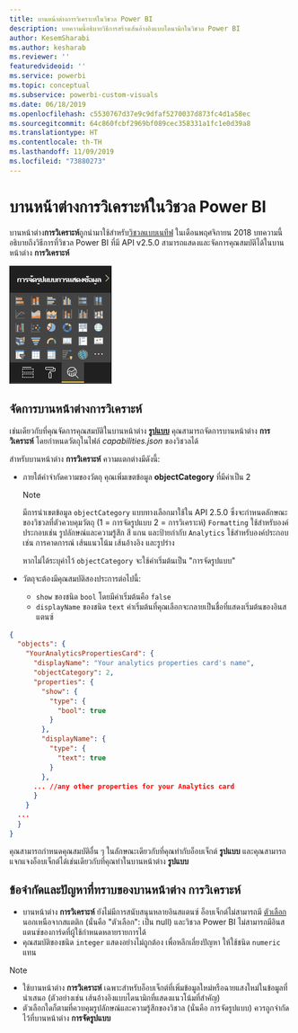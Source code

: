 ```yaml
---
title: บานหน้าต่างการวิเคราะห์ในวิชวล Power BI
description: บทความนี้อธิบายวิธีการสร้างเส้นอ้างอิงแบบไดนามิกในวิชวล Power BI
author: KesemSharabi
ms.author: kesharab
ms.reviewer: ''
featuredvideoid: ''
ms.service: powerbi
ms.topic: conceptual
ms.subservice: powerbi-custom-visuals
ms.date: 06/18/2019
ms.openlocfilehash: c5530767d37e9c9dfaf5270037d873fc4d1a58ec
ms.sourcegitcommit: 64c860fcbf2969bf089cec358331a1fc1e0d39a8
ms.translationtype: HT
ms.contentlocale: th-TH
ms.lasthandoff: 11/09/2019
ms.locfileid: "73880273"
---
```

# <a name="the-analytics-pane-in-power-bi-visuals"></a>บานหน้าต่างการวิเคราะห์ในวิชวล Power BI

บานหน้าต่าง**การวิเคราะห์**ถูกนำมาใช้สำหรับ[วิชวลแบบเนทีฟ](https://docs.microsoft.com/power-bi/desktop-analytics-pane) ในเดือนพฤศจิกายน 2018
บทความนี้อธิบายถึงวิธีการที่วิชวล Power BI ที่มี API v2.5.0 สามารถแสดงและจัดการคุณสมบัติได้ในบานหน้าต่าง **การวิเคราะห์**

![บานหน้าต่างการวิเคราะห์](./media/visualization-pane-analytics-tab.png)

## <a name="manage-the-analytics-pane"></a>จัดการบานหน้าต่างการวิเคราะห์

เช่นเดียวกับที่คุณจัดการคุณสมบัติในบานหน้าต่าง [**รูปแบบ**](https://docs.microsoft.com/power-bi/developer/visuals/custom-visual-develop-tutorial-format-options) คุณสามารถจัดการบานหน้าต่าง **การวิเคราะห์** โดยกำหนดวัตถุในไฟล์ *capabilities.json* ของวิชวลได้

สำหรับบานหน้าต่าง **การวิเคราะห์** ความแตกต่างมีดังนี้:

* ภายใต้คำจำกัดความของวัตถุ คุณเพิ่มเขตข้อมูล **objectCategory** ที่มีค่าเป็น 2

    > [!NOTE]
    > มีการนำเขตข้อมูล `objectCategory` แบบทางเลือกมาใช้ใน API 2.5.0 ซึ่งจะกำหนดลักษณะของวิชวลที่ตัวควบคุมวัตถุ (1 = การจัดรูปแบบ 2 = การวิเคราะห์) `Formatting` ใช้สำหรับองค์ประกอบเช่น รูปลักษณ์และความรู้สึก สี แกน และป้ายกำกับ `Analytics` ใช้สำหรับองค์ประกอบเช่น การคาดการณ์ เส้นแนวโน้ม เส้นอ้างอิง และรูปร่าง
    >
    > หากไม่ได้ระบุค่าไว้ `objectCategory` จะใช้ค่าเริ่มต้นเป็น "การจัดรูปแบบ"

* วัตถุจะต้องมีคุณสมบัติสองประการต่อไปนี้:
    * `show` ของชนิด `bool` โดยมีค่าเริ่มต้นคือ `false`
    * `displayName` ของชนิด `text` ค่าเริ่มต้นที่คุณเลือกจะกลายเป็นชื่อที่แสดงเริ่มต้นของอินสแตนซ์

```json
{
  "objects": {
    "YourAnalyticsPropertiesCard": {
      "displayName": "Your analytics properties card's name",
      "objectCategory": 2,
      "properties": {
        "show": {
          "type": {
            "bool": true
          }
        },
        "displayName": {
          "type": {
            "text": true
          }
        },
      ... //any other properties for your Analytics card
      }
    }
  ...
  }
}
```

คุณสามารถกำหนดคุณสมบัติอื่น ๆ ในลักษณะเดียวกับที่คุณทำกับอ็อบเจ็กต์ **รูปแบบ** และคุณสามารถแจกแจงอ็อบเจ็กต์ได้เช่นเดียวกับที่คุณทำในบานหน้าต่าง **รูปแบบ**

## <a name="known-limitations-and-issues-of-the-analytics-pane"></a>ข้อจำกัดและปัญหาที่ทราบของบานหน้าต่าง การวิเคราะห์

* บานหน้าต่าง **การวิเคราะห์** ยังไม่มีการสนับสนุนหลายอินสแตนซ์ อ็อบเจ็กต์ไม่สามารถมี [ตัวเลือก](https://microsoft.github.io/PowerBI-visuals/docs/concepts/objects-and-properties/#selector) นอกเหนือจากสแตติก (นั่นคือ "ตัวเลือก": เป็น null) และวิชวล Power BI ไม่สามารถมีอินสแตนซ์ของการ์ดที่ผู้ใช้กำหนดหลายรายการได้
* คุณสมบัติของชนิด `integer` แสดงอย่างไม่ถูกต้อง เพื่อหลีกเลี่ยงปัญหา ให้ใช้ชนิด `numeric` แทน

> [!NOTE]
> * ใช้บานหน้าต่าง **การวิเคราะห์** เฉพาะสำหรับอ็อบเจ็กต์ที่เพิ่มข้อมูลใหม่หรือฉายแสงใหม่ในข้อมูลที่นำเสนอ (ตัวอย่างเช่น เส้นอ้างอิงแบบไดนามิกที่แสดงแนวโน้มที่สำคัญ)
> * ตัวเลือกใดก็ตามที่ควบคุมรูปลักษณ์และความรู้สึกของวิชวล (นั่นคือ การจัดรูปแบบ) ควรถูกจำกัดไว้ที่บานหน้าต่าง **การจัดรูปแบบ**
